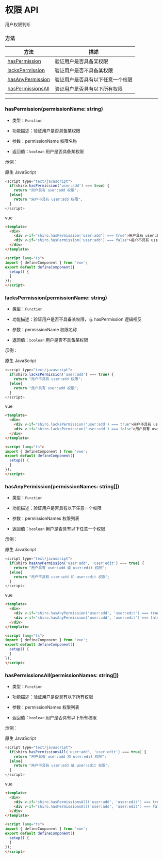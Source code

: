 # 权限 API


用户权限判断


### 方法

|  方法                                                                                    | 描述                          |
|  ----                                                                                   | ----                          |
| [hasPermission](permission.html#权限-api-haspermissionpermissionname-string)             | 验证用户是否具备某权限           |
| [lacksPermission](permission.html#权限-api-lackspermissionpermissionname-string)         | 验证用户是否不具备某权限         |
| [hasAnyPermission](permission.html#权限-api-hasanypermissionpermissionnames-string[])    | 验证用户是否具有以下任意一个权限   |
| [hasPermissionsAll](permission.html#权限-api-haspermissionsallpermissionnames-string[])  | 验证用户是否具有以下所有权限      |


---

### **hasPermission(permissionName: string)**
* 类型：`Function`

* 功能描述：验证用户是否具备某权限

* 参数：permissionName 权限名称

* 返回值：`boolean` 用户是否具备某权限

示例：

原生 JavaScript
```javascript
<script type="text/javascript">
  if(shiro.hasPermission('user:add') === true) {
    return "用户具有 user:add 权限";
  }else{
    return "用户不具有 user:add 权限";
  }
</script>
```

vue
```html
<template>
  <div>
    <div v-if="shiro.hasPermission('user:add') === true">用户具有 user:add 权限</div>
    <div v-if="shiro.hasPermission('user:add') === false">用户不具有 user:add 权限</div>
  </div>
</template>

<script lang="ts">
import { defineComponent } from 'vue';
export default defineComponent({
  setup() {
  }
});
</script>
```


### **lacksPermission(permissionName: string)**
* 类型：`Function`

* 功能描述：验证用户是否不具备某权限，与 hasPermission 逻辑相反

* 参数：permissionName 权限名称

* 返回值：`boolean` 用户是否不具备某权限

示例：

原生 JavaScript
```javascript
<script type="text/javascript">
  if(shiro.lacksPermission('user:add') === true) {
    return "用户不具有 user:add 权限";
  }else{
    return "用户具有 user:add 权限";
  }
</script>
```

vue
```html
<template>
  <div>
    <div v-if="shiro.lacksPermission('user:add') === true">用户不具有 user:add 权限</div>
    <div v-if="shiro.lacksPermission('user:add') === false">用户具有 user:add 权限</div>
  </div>
</template>

<script lang="ts">
import { defineComponent } from 'vue';
export default defineComponent({
  setup() {
  }
});
</script>
```


### **hasAnyPermission(permissionNames: string[])**
* 类型：`Function`

* 功能描述：验证用户是否具有以下任意一个权限

* 参数：permissionNames 权限列表

* 返回值：`boolean` 用户是否具有以下任意一个权限

示例：

原生 JavaScript
```javascript
<script type="text/javascript">
  if(shiro.hasAnyPermission('user:add', 'user:edit') === true) {
    return "用户具有 user:add 或 user:edit 权限";
  }else{
    return "用户不具有 user:add 和 user:edit 权限";
  }
</script>
```

vue
```html
<template>
  <div>
    <div v-if="shiro.hasAnyPermission('user:add', 'user:edit') === true">用户具有 user:add 或 user:edit 权限</div>
    <div v-if="shiro.hasAnyPermission('user:add', 'user:edit') === false">用户不具有 user:add 和 user:edit 权限</div>
  </div>
</template>

<script lang="ts">
import { defineComponent } from 'vue';
export default defineComponent({
  setup() {
  }
});
</script>
```


### **hasPermissionsAll(permissionNames: string[])**
* 类型：`Function`

* 功能描述：验证用户是否具有以下所有权限

* 参数：permissionNames 权限列表

* 返回值：`boolean` 用户是否具有以下所有权限

示例：

原生 JavaScript
```javascript
<script type="text/javascript">
  if(shiro.hasPermissionsAll('user:add', 'user:edit') === true) {
    return "用户具有 user:add 和 user:edit 权限";
  }else{
    return "用户不具有 user:add 或 user:edit 权限";
  }
</script>
```

vue
```html
<template>
  <div>
    <div v-if="shiro.hasPermissionsAll('user:add', 'user:edit') === true">用户具有 user:add 和 user:edit 权限</div>
    <div v-if="shiro.hasPermissionsAll('user:add', 'user:edit') === false">用户不具有 user:add 或 user:edit  权限</div>
  </div>
</template>

<script lang="ts">
import { defineComponent } from 'vue';
export default defineComponent({
  setup() {
  }
});
</script>
```